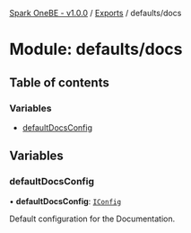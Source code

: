 [Spark OneBE - v1.0.0](../README.md) / [Exports](../modules.md) / defaults/docs

# Module: defaults/docs

## Table of contents

### Variables

- [defaultDocsConfig](defaults_docs.md#defaultdocsconfig)

## Variables

### defaultDocsConfig

• **defaultDocsConfig**: [`IConfig`](../interfaces/System_IConfig.IConfig.md)

Default configuration for the Documentation.
